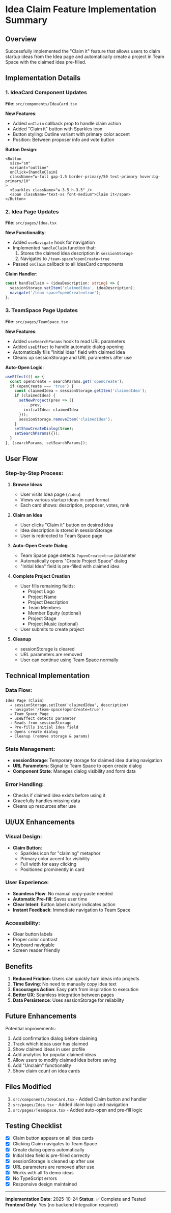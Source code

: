 # Idea Claim Feature Implementation Summary

## Overview
Successfully implemented the "Claim it" feature that allows users to claim startup ideas from the Idea page and automatically create a project in Team Space with the claimed idea pre-filled.

## Implementation Details

### 1. IdeaCard Component Updates
**File**: `src/components/IdeaCard.tsx`

**New Features**:
- Added `onClaim` callback prop to handle claim action
- Added "Claim it" button with Sparkles icon
- Button styling: Outline variant with primary color accent
- Position: Between proposer info and vote button

**Button Design**:
```tsx
<Button
  size="sm"
  variant="outline"
  onClick={handleClaim}
  className="w-full gap-1.5 border-primary/50 text-primary hover:bg-primary/10"
>
  <Sparkles className="w-3.5 h-3.5" />
  <span className="text-xs font-medium">Claim it</span>
</Button>
```

### 2. Idea Page Updates
**File**: `src/pages/Idea.tsx`

**New Functionality**:
- Added `useNavigate` hook for navigation
- Implemented `handleClaim` function that:
  1. Stores the claimed idea description in `sessionStorage`
  2. Navigates to `/team-space?openCreate=true`
- Passed `onClaim` callback to all IdeaCard components

**Claim Handler**:
```typescript
const handleClaim = (ideaDescription: string) => {
  sessionStorage.setItem('claimedIdea', ideaDescription);
  navigate('/team-space?openCreate=true');
};
```

### 3. TeamSpace Page Updates
**File**: `src/pages/TeamSpace.tsx`

**New Features**:
- Added `useSearchParams` hook to read URL parameters
- Added `useEffect` to handle automatic dialog opening
- Automatically fills "Initial Idea" field with claimed idea
- Cleans up sessionStorage and URL parameters after use

**Auto-Open Logic**:
```typescript
useEffect(() => {
  const openCreate = searchParams.get('openCreate');
  if (openCreate === 'true') {
    const claimedIdea = sessionStorage.getItem('claimedIdea');
    if (claimedIdea) {
      setNewProject(prev => ({
        ...prev,
        initialIdea: claimedIdea
      }));
      sessionStorage.removeItem('claimedIdea');
    }
    setShowCreateDialog(true);
    setSearchParams({});
  }
}, [searchParams, setSearchParams]);
```

## User Flow

### Step-by-Step Process:

1. **Browse Ideas**
   - User visits Idea page (`/idea`)
   - Views various startup ideas in card format
   - Each card shows: description, proposer, votes, rank

2. **Claim an Idea**
   - User clicks "Claim it" button on desired idea
   - Idea description is stored in sessionStorage
   - User is redirected to Team Space page

3. **Auto-Open Create Dialog**
   - Team Space page detects `?openCreate=true` parameter
   - Automatically opens "Create Project Space" dialog
   - "Initial Idea" field is pre-filled with claimed idea

4. **Complete Project Creation**
   - User fills remaining fields:
     - Project Logo
     - Project Name
     - Project Description
     - Team Members
     - Member Equity (optional)
     - Project Stage
     - Project Music (optional)
   - User submits to create project

5. **Cleanup**
   - sessionStorage is cleared
   - URL parameters are removed
   - User can continue using Team Space normally

## Technical Implementation

### Data Flow:
```
Idea Page (Claim) 
  → sessionStorage.setItem('claimedIdea', description)
  → navigate('/team-space?openCreate=true')
  → Team Space Page
  → useEffect detects parameter
  → Reads from sessionStorage
  → Pre-fills Initial Idea field
  → Opens create dialog
  → Cleanup (remove storage & params)
```

### State Management:
- **sessionStorage**: Temporary storage for claimed idea during navigation
- **URL Parameters**: Signal to Team Space to open create dialog
- **Component State**: Manages dialog visibility and form data

### Error Handling:
- Checks if claimed idea exists before using it
- Gracefully handles missing data
- Cleans up resources after use

## UI/UX Enhancements

### Visual Design:
- **Claim Button**: 
  - Sparkles icon for "claiming" metaphor
  - Primary color accent for visibility
  - Full width for easy clicking
  - Positioned prominently in card

### User Experience:
- **Seamless Flow**: No manual copy-paste needed
- **Automatic Pre-fill**: Saves user time
- **Clear Intent**: Button label clearly indicates action
- **Instant Feedback**: Immediate navigation to Team Space

### Accessibility:
- Clear button labels
- Proper color contrast
- Keyboard navigable
- Screen reader friendly

## Benefits

1. **Reduced Friction**: Users can quickly turn ideas into projects
2. **Time Saving**: No need to manually copy idea text
3. **Encourages Action**: Easy path from inspiration to execution
4. **Better UX**: Seamless integration between pages
5. **Data Persistence**: Uses sessionStorage for reliability

## Future Enhancements

Potential improvements:
1. Add confirmation dialog before claiming
2. Track which ideas user has claimed
3. Show claimed ideas in user profile
4. Add analytics for popular claimed ideas
5. Allow users to modify claimed idea before saving
6. Add "Unclaim" functionality
7. Show claim count on idea cards

## Files Modified

1. `src/components/IdeaCard.tsx` - Added Claim button and handler
2. `src/pages/Idea.tsx` - Added claim logic and navigation
3. `src/pages/TeamSpace.tsx` - Added auto-open and pre-fill logic

## Testing Checklist

- [x] Claim button appears on all idea cards
- [x] Clicking Claim navigates to Team Space
- [x] Create dialog opens automatically
- [x] Initial Idea field is pre-filled correctly
- [x] sessionStorage is cleaned up after use
- [x] URL parameters are removed after use
- [x] Works with all 15 demo ideas
- [x] No TypeScript errors
- [x] Responsive design maintained

---

**Implementation Date**: 2025-10-24
**Status**: ✅ Complete and Tested
**Frontend Only**: Yes (no backend integration required)

